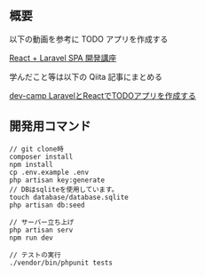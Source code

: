 ## 概要

以下の動画を参考に TODO アプリを作成する

[React + Laravel SPA 開発講座](https://www.youtube.com/watch?v=hPjcbKtpTjY&list=PL3B2bjwrmhfQkcBEww0gN_kcRAHntAgxG)

学んだこと等は以下の Qiita 記事にまとめる

[dev-camp LaravelとReactでTODOアプリを作成する](https://qiita.com/KinashiRintaro/items/fc50dbcc2c214e59f8fd)

## 開発用コマンド

```
// git clone時
composer install
npm install
cp .env.example .env
php artisan key:generate
// DBはsqliteを使用しています。
touch database/database.sqlite
php artisan db:seed

// サーバー立ち上げ
php artisan serv
npm run dev

// テストの実行
./vendor/bin/phpunit tests

```
